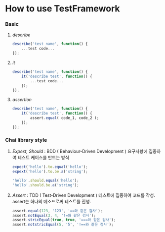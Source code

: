 # How to use TestFramework

### Basic

1. *describe*

   ```javascript
   describe('test name', function() {
       ...test code...
   });
   ```

2. *it*

   ```javascript
   describe('test name', function() {
       it('describe test', function() {
           ...test code...
       });
   });
   ```

3. *assertion*

   ```javascript
   describe('test name', function() {
       it('describe test', function() {
           assert.equal( code_1, code_2 );
       });
   });
   ```



### Chai library style

1. *Expext, Should* 
   : BDD ( Behaviour-Driven Development ) 요구사항에 집중하여 테스트 케이스를 만드는 방식

   ```javascript
   expect('hello').to.equal('hello');
   expext('hello').to.be.a('string');
   
   'hello'.should.equal('hello');
   'hello'.should.be.a('string');
   ```

   

2. *Assert*
   : TDD ( Test-Driven Development ) 테스트에 집중하여 코드를 작성. assert는 하나의 메소드로써 테스트를 진행.

   ```javascript
   assert.equal(123, '123', '==와 같은 검사');
   assert.notEqual(3, 4, '!=와 같은 검사');
   assert.stricEqual(true, true, '===와 같은 검사');
   assert.notstricEqual(5, '5', '!==와 같은 검사');
   ```

   

